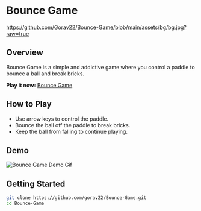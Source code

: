 # Bounce Game

https://github.com/Gorav22/Bounce-Game/blob/main/assets/bg/bg.jpg?raw=true

## Overview

Bounce Game is a simple and addictive game where you control a paddle to bounce a ball and break bricks.

**Play it now:** [Bounce Game](https://gorav22.github.io/Bounce-Game/)

## How to Play

- Use arrow keys to control the paddle.
- Bounce the ball off the paddle to break bricks.
- Keep the ball from falling to continue playing.

## Demo

![Bounce Game Demo Gif](insert_demo_gif_url_here)

## Getting Started

```bash
git clone https://github.com/gorav22/Bounce-Game.git
cd Bounce-Game
